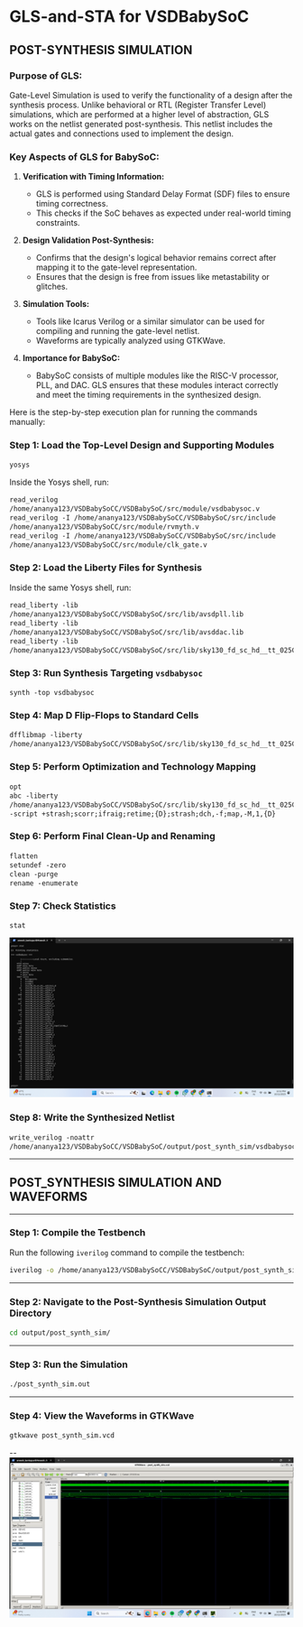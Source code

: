 # GLS-and-STA for VSDBabySoC
## POST-SYNTHESIS SIMULATION

### Purpose of GLS:
Gate-Level Simulation is used to verify the functionality of a design after the synthesis process. Unlike behavioral or RTL (Register Transfer Level) simulations, which are performed at a higher level of abstraction, GLS works on the netlist generated post-synthesis. This netlist includes the actual gates and connections used to implement the design.

### Key Aspects of GLS for BabySoC:
1. **Verification with Timing Information:**
   - GLS is performed using Standard Delay Format (SDF) files to ensure timing correctness.
   - This checks if the SoC behaves as expected under real-world timing constraints.

2. **Design Validation Post-Synthesis:**
   - Confirms that the design's logical behavior remains correct after mapping it to the gate-level representation.
   - Ensures that the design is free from issues like metastability or glitches.

3. **Simulation Tools:**
   - Tools like Icarus Verilog or a similar simulator can be used for compiling and running the gate-level netlist.
   - Waveforms are typically analyzed using GTKWave.

4. **Importance for BabySoC:**
   - BabySoC consists of multiple modules like the RISC-V processor, PLL, and DAC. GLS ensures that these modules interact correctly and meet the timing requirements in the synthesized design.


Here is the step-by-step execution plan for running the  commands manually:
### **Step 1: Load the Top-Level Design and Supporting Modules**
```bash
yosys
```
Inside the Yosys shell, run:
```yosys
read_verilog /home/ananya123/VSDBabySoCC/VSDBabySoC/src/module/vsdbabysoc.v
read_verilog -I /home/ananya123/VSDBabySoCC/VSDBabySoC/src/include /home/ananya123/VSDBabySoCC/src/module/rvmyth.v
read_verilog -I /home/ananya123/VSDBabySoCC/VSDBabySoC/src/include /home/ananya123/VSDBabySoCC/src/module/clk_gate.v

```
### **Step 2: Load the Liberty Files for Synthesis**
Inside the same Yosys shell, run:
```yosys
read_liberty -lib /home/ananya123/VSDBabySoCC/VSDBabySoC/src/lib/avsdpll.lib
read_liberty -lib /home/ananya123/VSDBabySoCC/VSDBabySoC/src/lib/avsddac.lib
read_liberty -lib /home/ananya123/VSDBabySoCC/VSDBabySoC/src/lib/sky130_fd_sc_hd__tt_025C_1v80.lib
```
### **Step 3: Run Synthesis Targeting `vsdbabysoc`**
```yosys
synth -top vsdbabysoc
```
### **Step 4: Map D Flip-Flops to Standard Cells**
```yosys
dfflibmap -liberty /home/ananya123/VSDBabySoCC/VSDBabySoC/src/lib/sky130_fd_sc_hd__tt_025C_1v80.lib
```
### **Step 5: Perform Optimization and Technology Mapping**
```yosys
opt
abc -liberty /home/ananya123/VSDBabySoCC/VSDBabySoC/src/lib/sky130_fd_sc_hd__tt_025C_1v80.lib -script +strash;scorr;ifraig;retime;{D};strash;dch,-f;map,-M,1,{D}
```
### **Step 6: Perform Final Clean-Up and Renaming**
```yosys
flatten
setundef -zero
clean -purge
rename -enumerate
```
### **Step 7: Check Statistics**
```yosys
stat
```
![stat](https://github.com/aneeshbankapur/GLS-and-STA-for-VSDBabySoC/blob/4ef96e8afb1a6c27e0c56c8cb374c5fe03065cc7/GLS/stat.png)
### **Step 8: Write the Synthesized Netlist**
```yosys
write_verilog -noattr /home/ananya123/VSDBabySoCC/VSDBabySoC/output/post_synth_sim/vsdbabysoc.synth.v
```
---

## POST_SYNTHESIS SIMULATION AND WAVEFORMS
---

### **Step 1: Compile the Testbench**
Run the following `iverilog` command to compile the testbench:
```bash
iverilog -o /home/ananya123/VSDBabySoCC/VSDBabySoC/output/post_synth_sim/post_synth_sim.out -DPOST_SYNTH_SIM -DFUNCTIONAL -DUNIT_DELAY=#1 -I /home/ananya123/VSDBabySoCC/VSDBabySoC/src/include -I /home/ananya123/VSDBabySoCC/VSDBabySoC/src/module /home/ananya123/VSDBabySoCC/VSDBabySoC/src/module/testbench.v
```
---
### **Step 2: Navigate to the Post-Synthesis Simulation Output Directory**
```bash
cd output/post_synth_sim/
```
---
### **Step 3: Run the Simulation**

```bash
./post_synth_sim.out
```
---
### **Step 4: View the Waveforms in GTKWave**

```bash
gtkwave post_synth_sim.vcd
```
--
![gls](https://github.com/aneeshbankapur/GLS-and-STA-for-VSDBabySoC/blob/12feebef9222011ef430cc4de64fb33b93cb3fb5/GLS/gls.png)

